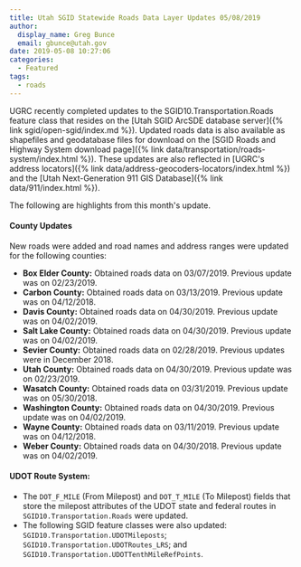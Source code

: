 ```yaml
---
title: Utah SGID Statewide Roads Data Layer Updates 05/08/2019
author:
  display_name: Greg Bunce
  email: gbunce@utah.gov
date: 2019-05-08 10:27:06
categories:
  - Featured
tags:
  - roads
---
```


UGRC recently completed updates to the SGID10.Transportation.Roads feature class that resides on the [Utah SGID ArcSDE database server]({% link sgid/open-sgid/index.md %}). Updated roads data is also available as shapefiles and geodatabase files for download on the [SGID Roads and Highway System download page]({% link data/transportation/roads-system/index.html %}). These updates are also reflected in [UGRC's address locators]({% link data/address-geocoders-locators/index.html %}) and the [Utah Next-Generation 911 GIS Database]({% link data/911/index.html %}).

The following are highlights from this month's update.

#### County Updates

New roads were added and road names and address ranges were updated for the following counties:

- **Box Elder County:** Obtained roads data on 03/07/2019. Previous update was on 02/23/2019.
- **Carbon County:** Obtained roads data on 03/13/2019. Previous update was on 04/12/2018.
- **Davis County:** Obtained roads data on 04/30/2019. Previous update was on 04/02/2019.
- **Salt Lake County:** Obtained roads data on 04/30/2019. Previous update was on 04/02/2019.
- **Sevier County:** Obtained roads data on 02/28/2019. Previous updates were in December 2018.
- **Utah County:** Obtained roads data on 04/30/2019. Previous update was on 02/23/2019.
- **Wasatch County:** Obtained roads data on 03/31/2019. Previous update was on 05/30/2018.
- **Washington County:** Obtained roads data on 04/30/2019. Previous update was on 04/02/2019.
- **Wayne County:** Obtained roads data on 03/11/2019. Previous update was on 04/12/2018.
- **Weber County:** Obtained roads data on 04/30/2018. Previous update was on 04/02/2019.

#### UDOT Route System:

- The `DOT_F_MILE` (From Milepost) and `DOT_T_MILE` (To Milepost) fields that store the milepost attributes of the UDOT state and federal routes in `SGID10.Transportation.Roads` were updated.
- The following SGID feature classes were also updated: `SGID10.Transportation.UDOTMileposts`; `SGID10.Transportation.UDOTRoutes_LRS`; and `SGID10.Transportation.UDOTTenthMileRefPoints`.
